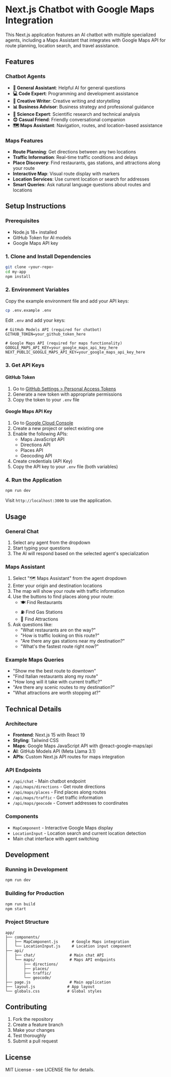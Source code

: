 # Next.js Chatbot with Google Maps Integration

This Next.js application features an AI chatbot with multiple specialized agents, including a Maps Assistant that integrates with Google Maps API for route planning, location search, and travel assistance.

## Features

### Chatbot Agents
- **🤖 General Assistant**: Helpful AI for general questions
- **💻 Code Expert**: Programming and development assistance
- **🎨 Creative Writer**: Creative writing and storytelling
- **📊 Business Advisor**: Business strategy and professional guidance
- **🔬 Science Expert**: Scientific research and technical analysis
- **😊 Casual Friend**: Friendly conversational companion
- **🗺️ Maps Assistant**: Navigation, routes, and location-based assistance

### Maps Features
- **Route Planning**: Get directions between any two locations
- **Traffic Information**: Real-time traffic conditions and delays
- **Place Discovery**: Find restaurants, gas stations, and attractions along your route
- **Interactive Map**: Visual route display with markers
- **Location Services**: Use current location or search for addresses
- **Smart Queries**: Ask natural language questions about routes and locations

## Setup Instructions

### Prerequisites
- Node.js 18+ installed
- GitHub Token for AI models
- Google Maps API key

### 1. Clone and Install Dependencies
```bash
git clone <your-repo>
cd my-app
npm install
```

### 2. Environment Variables
Copy the example environment file and add your API keys:

```bash
cp .env.example .env
```

Edit `.env` and add your keys:
```env
# GitHub Models API (required for chatbot)
GITHUB_TOKEN=your_github_token_here

# Google Maps API (required for maps functionality)  
GOOGLE_MAPS_API_KEY=your_google_maps_api_key_here
NEXT_PUBLIC_GOOGLE_MAPS_API_KEY=your_google_maps_api_key_here
```

### 3. Get API Keys

#### GitHub Token
1. Go to [GitHub Settings > Personal Access Tokens](https://github.com/settings/tokens)
2. Generate a new token with appropriate permissions
3. Copy the token to your `.env` file

#### Google Maps API Key
1. Go to [Google Cloud Console](https://console.cloud.google.com/)
2. Create a new project or select existing one
3. Enable the following APIs:
   - Maps JavaScript API
   - Directions API
   - Places API
   - Geocoding API
4. Create credentials (API Key)
5. Copy the API key to your `.env` file (both variables)

### 4. Run the Application
```bash
npm run dev
```

Visit `http://localhost:3000` to use the application.

## Usage

### General Chat
1. Select any agent from the dropdown
2. Start typing your questions
3. The AI will respond based on the selected agent's specialization

### Maps Assistant
1. Select "🗺️ Maps Assistant" from the agent dropdown
2. Enter your origin and destination locations
3. The map will show your route with traffic information
4. Use the buttons to find places along your route:
   - 🍽️ Find Restaurants
   - ⛽ Find Gas Stations  
   - 🎯 Find Attractions
5. Ask questions like:
   - "What restaurants are on the way?"
   - "How is traffic looking on this route?"
   - "Are there any gas stations near my destination?"
   - "What's the fastest route right now?"

### Example Maps Queries
- "Show me the best route to downtown"
- "Find Italian restaurants along my route"
- "How long will it take with current traffic?"
- "Are there any scenic routes to my destination?"
- "What attractions are worth stopping at?"

## Technical Details

### Architecture
- **Frontend**: Next.js 15 with React 19
- **Styling**: Tailwind CSS
- **Maps**: Google Maps JavaScript API with @react-google-maps/api
- **AI**: GitHub Models API (Meta Llama 3.1)
- **APIs**: Custom Next.js API routes for maps integration

### API Endpoints
- `/api/chat` - Main chatbot endpoint
- `/api/maps/directions` - Get route directions
- `/api/maps/places` - Find places along routes
- `/api/maps/traffic` - Get traffic information
- `/api/maps/geocode` - Convert addresses to coordinates

### Components
- `MapComponent` - Interactive Google Maps display
- `LocationInput` - Location search and current location detection
- Main chat interface with agent switching

## Development

### Running in Development
```bash
npm run dev
```

### Building for Production
```bash
npm run build
npm start
```

### Project Structure
```
app/
├── components/
│   ├── MapComponent.js      # Google Maps integration
│   └── LocationInput.js     # Location input component
├── api/
│   ├── chat/               # Main chat API
│   └── maps/               # Maps API endpoints
│       ├── directions/
│       ├── places/
│       ├── traffic/
│       └── geocode/
├── page.js                 # Main application
├── layout.js              # App layout
└── globals.css            # Global styles
```

## Contributing

1. Fork the repository
2. Create a feature branch
3. Make your changes
4. Test thoroughly
5. Submit a pull request

## License

MIT License - see LICENSE file for details.
